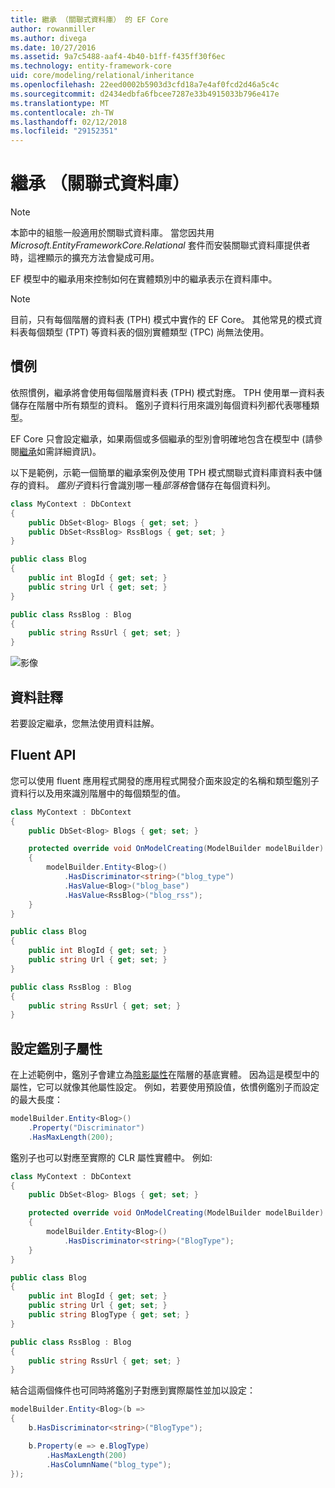 ```yaml
---
title: 繼承 （關聯式資料庫） 的 EF Core
author: rowanmiller
ms.author: divega
ms.date: 10/27/2016
ms.assetid: 9a7c5488-aaf4-4b40-b1ff-f435ff30f6ec
ms.technology: entity-framework-core
uid: core/modeling/relational/inheritance
ms.openlocfilehash: 22eed0002b5903d3cfd18a7e4af0fcd2d46a5c4c
ms.sourcegitcommit: d2434edbfa6fbcee7287e33b4915033b796e417e
ms.translationtype: MT
ms.contentlocale: zh-TW
ms.lasthandoff: 02/12/2018
ms.locfileid: "29152351"
---
```

# <a name="inheritance-relational-database"></a>繼承 （關聯式資料庫）

> [!NOTE]  
> 本節中的組態一般適用於關聯式資料庫。 當您因共用 *Microsoft.EntityFrameworkCore.Relational* 套件而安裝關聯式資料庫提供者時，這裡顯示的擴充方法會變成可用。

EF 模型中的繼承用來控制如何在實體類別中的繼承表示在資料庫中。

> [!NOTE]  
> 目前，只有每個階層的資料表 (TPH) 模式中實作的 EF Core。 其他常見的模式資料表每個類型 (TPT) 等資料表的個別實體類型 (TPC) 尚無法使用。

## <a name="conventions"></a>慣例

依照慣例，繼承將會使用每個階層資料表 (TPH) 模式對應。 TPH 使用單一資料表儲存在階層中所有類型的資料。 鑑別子資料行用來識別每個資料列都代表哪種類型。

EF Core 只會設定繼承，如果兩個或多個繼承的型別會明確地包含在模型中 (請參閱[繼承](../inheritance.md)如需詳細資訊)。

以下是範例，示範一個簡單的繼承案例及使用 TPH 模式關聯式資料庫資料表中儲存的資料。 *鑑別子*資料行會識別哪一種*部落格*會儲存在每個資料列。

<!-- [!code-csharp[Main](samples/core/relational/Modeling/Conventions/Samples/InheritanceDbSets.cs)] -->
``` csharp
class MyContext : DbContext
{
    public DbSet<Blog> Blogs { get; set; }
    public DbSet<RssBlog> RssBlogs { get; set; }
}

public class Blog
{
    public int BlogId { get; set; }
    public string Url { get; set; }
}

public class RssBlog : Blog
{
    public string RssUrl { get; set; }
}
```

![影像](_static/inheritance-tph-data.png)

## <a name="data-annotations"></a>資料註釋

若要設定繼承，您無法使用資料註解。

## <a name="fluent-api"></a>Fluent API

您可以使用 fluent 應用程式開發的應用程式開發介面來設定的名稱和類型鑑別子資料行以及用來識別階層中的每個類型的值。

<!-- [!code-csharp[Main](samples/core/relational/Modeling/FluentAPI/Samples/InheritanceTPHDiscriminator.cs?highlight=7,8,9,10)] -->
``` csharp
class MyContext : DbContext
{
    public DbSet<Blog> Blogs { get; set; }

    protected override void OnModelCreating(ModelBuilder modelBuilder)
    {
        modelBuilder.Entity<Blog>()
            .HasDiscriminator<string>("blog_type")
            .HasValue<Blog>("blog_base")
            .HasValue<RssBlog>("blog_rss");
    }
}

public class Blog
{
    public int BlogId { get; set; }
    public string Url { get; set; }
}

public class RssBlog : Blog
{
    public string RssUrl { get; set; }
}
```

## <a name="configuring-the-discriminator-property"></a>設定鑑別子屬性

在上述範例中，鑑別子會建立為[陰影屬性](xref:core/modeling/shadow-properties)在階層的基底實體。 因為這是模型中的屬性，它可以就像其他屬性設定。 例如，若要使用預設值，依慣例鑑別子而設定的最大長度：

```C#
modelBuilder.Entity<Blog>()
    .Property("Discriminator")
    .HasMaxLength(200);
```

鑑別子也可以對應至實際的 CLR 屬性實體中。 例如: 
```C#
class MyContext : DbContext
{
    public DbSet<Blog> Blogs { get; set; }

    protected override void OnModelCreating(ModelBuilder modelBuilder)
    {
        modelBuilder.Entity<Blog>()
            .HasDiscriminator<string>("BlogType");
    }
}

public class Blog
{
    public int BlogId { get; set; }
    public string Url { get; set; }
    public string BlogType { get; set; }
}

public class RssBlog : Blog
{
    public string RssUrl { get; set; }
}
```

結合這兩個條件也可同時將鑑別子對應到實際屬性並加以設定：
```C#
modelBuilder.Entity<Blog>(b =>
{
    b.HasDiscriminator<string>("BlogType");

    b.Property(e => e.BlogType)
        .HasMaxLength(200)
        .HasColumnName("blog_type");
});
```

